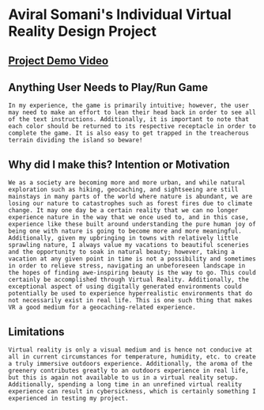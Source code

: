 # Aviral Somani's Individual Virtual Reality Design Project

## [Project Demo Video](https://youtu.be/z5oMPiSAlOw)

## Anything User Needs to Play/Run Game
	In my experience, the game is primarily intuitive; however, the user may need to make an effort to lean their head back in order to see all of the text instructions. Additionally, it is important to note that each color should be returned to its respective receptacle in order to complete the game. It is also easy to get trapped in the treacherous terrain dividing the island so beware!

## Why did I make this? Intention or Motivation
	We as a society are becoming more and more urban, and while natural exploration such as hiking, geocaching, and sightseeing are still mainstays in many parts of the world where nature is abundant, we are losing our nature to catastrophes such as forest fires due to climate change. It may one day be a certain reality that we can no longer experience nature in the way that we once used to, and in this case, experience like these built around understanding the pure human joy of being one with nature is going to become more and more meaningful.
	Additionally, given my upbringing in towns with relatively little sprawling nature, I always value my vacations to beautiful sceneries and the opportunity to soak in natural beauty; however, taking a vacation at any given point in time is not a possibility and sometimes in order to relieve stress, navigating an unbeforeseen landscape in the hopes of finding awe-inspiring beauty is the way to go. This could certainly be accomplished through Virtual Reality. Additionally, the exceptional aspect of using digitally generated environments could potentially be used to experience hyperrealistic environments that do not necessarily exist in real life. This is one such thing that makes VR a good medium for a geocaching-related experience.

## Limitations
	Virtual reality is only a visual medium and is hence not conducive at all in current circumstances for temperature, humidity, etc. to create a truly immersive outdoors experience. Additionally, the aroma of the greenery contributes greatly to an outdoors experience in real life, but this is again not available to us in a virtual reality setup. Additionally, spending a long time in an unrefined virtual reality experience can result in cybersickness, which is certainly something I experienced in testing my project.

